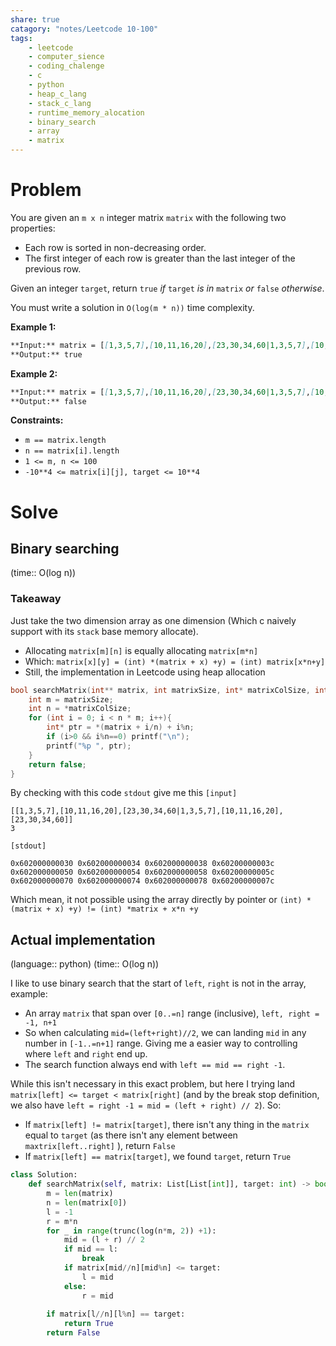 ```yaml
---
share: true
catagory: "notes/Leetcode 10-100"
tags:
    - leetcode
    - computer_sience
    - coding_chalenge
    - c
    - python
    - heap_c_lang
    - stack_c_lang
    - runtime_memory_alocation
    - binary_search
    - array
    - matrix
---
```


# Problem

You are given an `m x n` integer matrix `matrix` with the following two properties:

- Each row is sorted in non-decreasing order.
- The first integer of each row is greater than the last integer of the previous row.

Given an integer `target`, return `true` _if_ `target` _is in_ `matrix` _or_ `false` _otherwise_.

You must write a solution in `O(log(m * n))` time complexity.

**Example 1:**
```markdown
**Input:** matrix = [[1,3,5,7],[10,11,16,20],[23,30,34,60|1,3,5,7],[10,11,16,20],[23,30,34,60]], target = 3
**Output:** true
```
**Example 2:**
```markdown
**Input:** matrix = [[1,3,5,7],[10,11,16,20],[23,30,34,60|1,3,5,7],[10,11,16,20],[23,30,34,60]], target = 13
**Output:** false
```

**Constraints:**

- `m == matrix.length`
- `n == matrix[i].length`
- `1 <= m, n <= 100`
- `-10**4 <= matrix[i][j], target <= 10**4`

# Solve
## Binary searching
(time:: O(log n))

### Takeaway
Just take the two dimension array as one dimension (Which c naively support with its `stack` base memory allocate). 
- Allocating `matrix[m][n]` is equally allocating `matrix[m*n]`
- Which: `matrix[x][y] = (int) *(matrix + x) +y) = (int) matrix[x*n+y]` 
- Still, the implementation in Leetcode using heap allocation 

```c
bool searchMatrix(int** matrix, int matrixSize, int* matrixColSize, int target){
    int m = matrixSize;
    int n = *matrixColSize;
    for (int i = 0; i < n * m; i++){
        int* ptr = *(matrix + i/n) + i%n;
        if (i>0 && i%n==0) printf("\n");
        printf("%p ", ptr);
    }
    return false;
}
```

By checking with this code `stdout` give me this
`[input]`
```in
[[1,3,5,7],[10,11,16,20],[23,30,34,60|1,3,5,7],[10,11,16,20],[23,30,34,60]]  
3
```

`[stdout]`
```out
0x602000000030 0x602000000034 0x602000000038 0x60200000003c  
0x602000000050 0x602000000054 0x602000000058 0x60200000005c  
0x602000000070 0x602000000074 0x602000000078 0x60200000007c
```

Which mean, it not possible using the array directly by pointer or `(int) *(matrix + x) +y) != (int) *matrix + x*n +y`

## Actual implementation
(language:: python) (time:: O(log n))

I like to use binary search that the start of `left`, `right` is not in the array, example:
- An array `matrix` that span over `[0..=n]` range (inclusive), `left, right = -1, n+1`
- So when calculating `mid=(left+right)//2`, we can landing `mid` in any number in `[-1..=n+1]` range. Giving me a easier way  to controlling where `left` and `right` end up.
- The search function always end with `left == mid == right -1`.

While this isn't necessary in this exact problem, but here I trying land `matrix[left] <= target < matrix[right]` (and by the break stop definition, we also have `left = right -1 = mid = (left + right) // 2`). So:
- If `matrix[left] != matrix[target]`, there isn't any thing in the `matrix` equal to `target` (as there isn't any element between `maxtrix[left..right]` ), return `False`
- If `matrix[left] == matrix[target]`, we found `target`, return `True`
```python
class Solution:
    def searchMatrix(self, matrix: List[List[int]], target: int) -> bool:
        m = len(matrix)
        n = len(matrix[0])
        l = -1
        r = m*n
        for _ in range(trunc(log(n*m, 2)) +1):
            mid = (l + r) // 2
            if mid == l:
                break
            if matrix[mid//n][mid%n] <= target:
                l = mid
            else:
                r = mid
                
        if matrix[l//n][l%n] == target:
            return True
        return False
```
